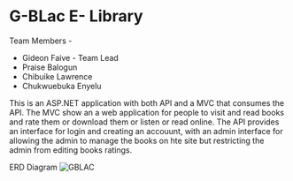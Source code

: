# G-BLac E- Library

Team Members -
* Gideon Faive - Team Lead
* Praise Balogun
* Chibuike Lawrence
* Chukwuebuka Enyelu

This is an ASP.NET application with both API and a MVC that consumes the API.
The MVC show an a web application for people to visit and read books and rate them or download them or listen or read online.
The API provides an interface for login and creating an accouunt, with an admin interface for allowing the admin to manage the books on hte site
but restricting the admin from editing books ratings.

ERD Diagram
 ![GBLAC](https://user-images.githubusercontent.com/49518762/133750855-493e8e7b-b80d-4f2e-91dd-280f278b2e36.png)
